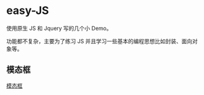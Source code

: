 # easy-JS
使用原生 JS 和 Jquery 写的几个小 Demo。

功能都不复杂，主要为了练习 JS 并且学习一些基本的编程思想比如封装、面向对象等。

## 模态框
[模态框](https://zhangxin.github.io/easy-js/modal)
